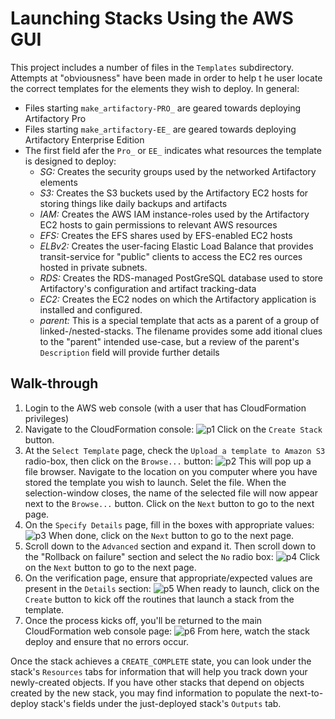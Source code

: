 # Launching Stacks Using the AWS GUI

This project includes a number of files in the `Templates` subdirectory. Attempts at "obviousness" have been made in order to help t
he user locate the correct templates for the elements they wish to deploy. In general:

* Files starting `make_artifactory-PRO_` are geared towards deploying Artifactory Pro
* Files starting `make_artifactory-EE_` are geared towards deploying Artifactory Enterprise Edition
* The first field afer the `Pro_` or `EE_` indicates what resources the template is designed to deploy:
    * _SG:_ Creates the security groups used by the networked Artifactory elements
    * _S3:_ Creates the S3 buckets used by the Artifactory EC2 hosts for storing things like daily backups and artifacts
    * _IAM:_ Creates the AWS IAM instance-roles used by the Artifactory EC2 hosts to gain permissions to relevant AWS resources
    * _EFS:_ Creates the EFS shares used by EFS-enabled EC2 hosts
    * _ELBv2:_ Creates the user-facing Elastic Load Balance that provides transit-service for "public" clients to access the EC2 res
ources hosted in private subnets.
    * _RDS:_ Creates the RDS-managed PostGreSQL database used to store Artifactory's configuration and artifact tracking-data
    * _EC2:_ Creates the EC2 nodes on which the Artifactory application is installed and configured.
    * _parent:_ This is a special template that acts as a parent of a group of linked-/nested-stacks. The filename provides some add
itional clues to the "parent" intended use-case, but a review of the parent's `Description` field will provide further details

## Walk-through

1. Login to the AWS web console (with a user that has CloudFormation privileges)
1. Navigate to the CloudFormation console:
    ![p1](https://user-images.githubusercontent.com/7087031/43525838-d78dc8aa-9570-11e8-8842-52dd800ee5e1.png)
    Click on the `Create Stack` button.
1. At the `Select Template` page, check the `Upload a template to Amazon S3` radio-box, then click on the `Browse...` button:
    ![p2](https://user-images.githubusercontent.com/7087031/43525839-d79a1f1a-9570-11e8-8ae5-7095c5adc2da.png)
    This will pop up a file browser. Navigate to the location on you computer where you have stored the template you wish to launch. Selet the file. When the selection-window closes, the name of the selected file will now appear next to the `Browse...` button. Click on the `Next` button to go to the next page.
1. On the `Specify Details` page, fill in the boxes with appropriate values:
    ![p3](https://user-images.githubusercontent.com/7087031/43525840-d7a7c69c-9570-11e8-87ee-b0b1db2ebc6f.png)
     When done, click on the `Next` button to go to the next page.
1. Scroll down to the `Advanced` section and expand it. Then scroll down to the "Rollback on failure" section and select the `No` radio box:
    ![p4](https://user-images.githubusercontent.com/7087031/43525841-d7b3fe62-9570-11e8-8788-0511a89d44bf.png)
    Click on the `Next` button to go to the next page.
1. On the verification page, ensure that appropriate/expected values are present in the `Details` section:
    ![p5](https://user-images.githubusercontent.com/7087031/43525842-d7c36cbc-9570-11e8-9e95-12a5d3fe6c5a.png)
    When ready to launch, click on the `Create` button to kick off the routines that launch a stack from the template.
1. Once the process kicks off, you'll be returned to the main CloudFormation web console page:
    ![p6](https://user-images.githubusercontent.com/7087031/43525843-d7d3387c-9570-11e8-807a-4c91cf2458b6.png)
    From here, watch the stack deploy and ensure that no errors occur.

Once the stack achieves a `CREATE_COMPLETE` state, you can look under the stack's `Resources` tabs for information that will help you track down your newly-created objects. If you have other stacks that depend on objects created by the new stack, you may find information to populate the next-to-deploy stack's fields under the just-deployed stack's `Outputs` tab.


